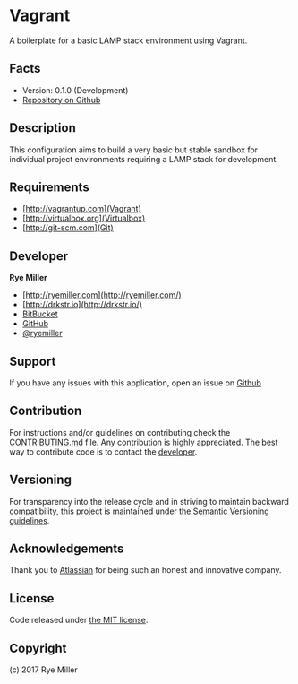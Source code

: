 Vagrant 
=======

A boilerplate for a basic LAMP stack environment using Vagrant.


Facts
-----

 * Version: 0.1.0 (Development)
 * [Repository on Github](https://github.com/iods/vagrant)


Description
-----------

This configuration aims to build a very basic but stable sandbox for individual project environments requiring a LAMP 
stack for development.


Requirements
------------

 * [http://vagrantup.com](Vagrant)
 * [http://virtualbox.org](Virtualbox)
 * [http://git-scm.com](Git)
 

Developer
---------

**Rye Miller**

 * [http://ryemiller.com](http://ryemiller.com/)
 * [http://drkstr.io](http://drkstr.io/)
 * [BitBucket](http://bitbucket.org/adarkstar/)
 * [GitHub](http://github.com/iods/)
 * [@ryemiller](https://twitter.com/ryemiller)
 
 
Support
-------

If you have any issues with this application, open an issue on [Github](https://github.com/iods/vagrant/issues)


Contribution
------------

For instructions and/or guidelines on contributing check the [CONTRIBUTING.md](https://github.com/iods/vagrant/CONTRIBUTING.md) 
file. Any contribution is highly appreciated. The best way to contribute code is to contact the [developer](#Developer).
 
 
Versioning
----------

For transparency into the release cycle and in striving to maintain backward compatibility, this project is
maintained under [the Semantic Versioning guidelines](http://semver.org/).


Acknowledgements
----------------

Thank you to [Atlassian](http://www.atlassian.com) for being such an honest and innovative company.


License
-------

Code released under [the MIT license](https://github.com/iods/vagrant/LICENSE).


Copyright
---------

(c) 2017 Rye Miller